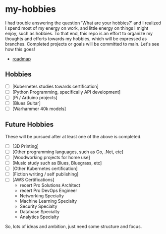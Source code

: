 # my-hobbies
I had trouble answering the question 'What are your hobbies?' and I realized I spend most of my energy on work, and little energy on things I might enjoy, such as hobbies. To that end, this repo is an effort to organize my thoughts and efforts towards my hobbies, which will be expressed as branches. Completed projects or goals will be committed to main. Let's see how this goes!

- [roadmap](https://github.com/users/linuxlsr/projects/6)


## Hobbies
- [ ] [Kubernetes studies towards certification]
- [ ] [Python Programming, specifically API development]
- [ ] [Pi / Arduino projects]
- [ ] [Blues Guitar]
- [ ] [Warhammer 40k models]

## Future Hobbies
These will be pursued after at least one of the above is completed.
- [ ] [3D Printing]
- [ ] [Other programming languages, such as Go, .Net, etc]
- [ ] [Woodworking projects for home use]
- [ ] [Music study such as Blues, Bluegrass, etc]
- [ ] [Other Kubernetes certification]
- [ ] [Fiction writing / self publishing]
- [ ] [AWS Certifications]
  - recert Pro Solutions Architect
  - recert Pro DevOps Engineer
  - Networking Specialty
  - Machine Learning Specialty
  - Security Specialty
  - Database Specialty
  - Analytics Specialty

So, lots of ideas and ambition, just need some structure and focus.


